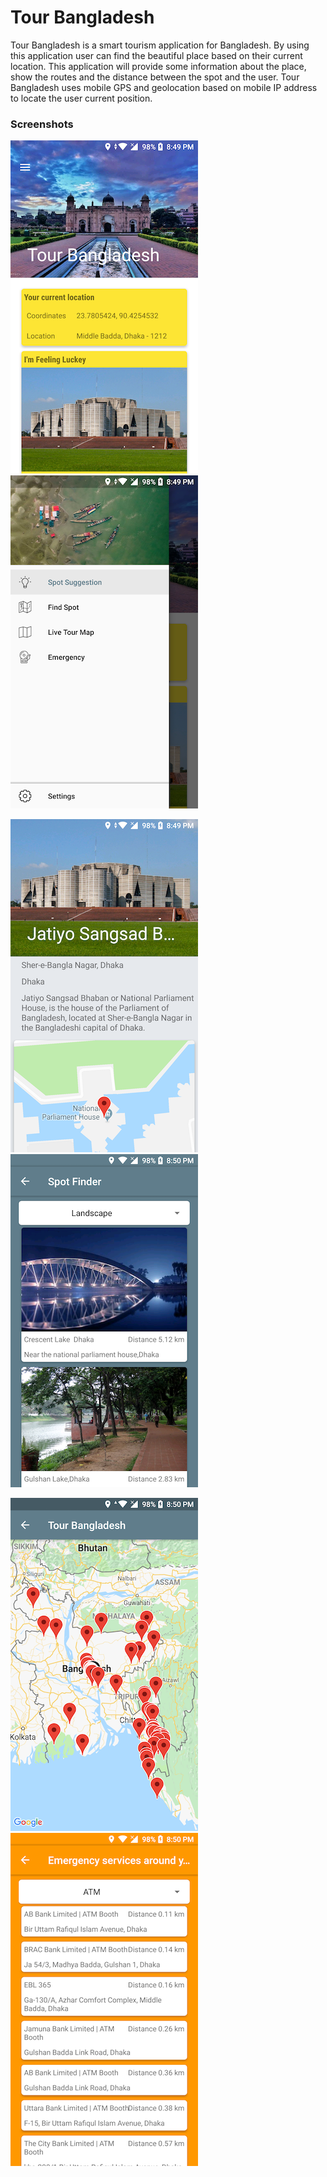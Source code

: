 # Tour Bangladesh
Tour Bangladesh is a smart tourism application for Bangladesh. By using this application user can find the beautiful place based on their current location. This application will provide some information about the place, show the routes and the distance between the spot and the user. Tour Bangladesh uses mobile GPS and geolocation based on mobile IP address to locate the user current position.

### Screenshots

![Screenshot_20181110-204907](assets/Screenshot_20181110-204907.png) ![Screenshot_20181110-204924](assets/Screenshot_20181110-204924.png) 

![Screenshot_20181110-204932](assets/Screenshot_20181110-204932.png) ![Screenshot_20181110-205011](assets/Screenshot_20181110-205011.png)

![Screenshot_20181110-205025](assets/Screenshot_20181110-205025.png) ![Screenshot_20181110-205041](assets/Screenshot_20181110-205041.png)